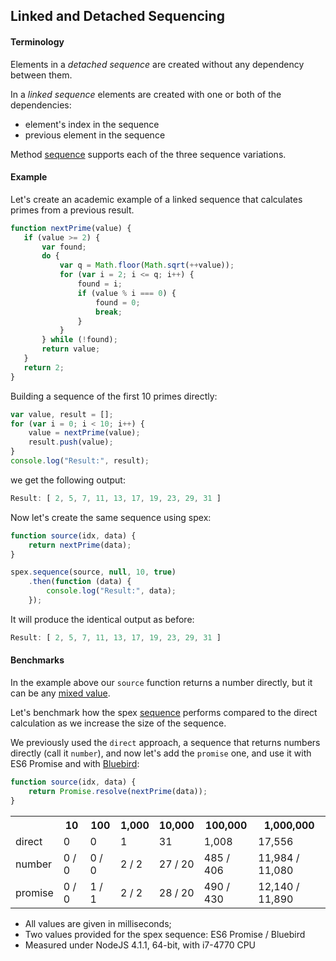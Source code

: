 ## Linked and Detached Sequencing

#### Terminology

Elements in a *detached sequence* are created without any dependency between them.

In a *linked sequence* elements are created with one or both of the dependencies:
  
* element's index in the sequence
* previous element in the sequence

Method [sequence] supports each of the three sequence variations.

#### Example

Let's create an academic example of a linked sequence that calculates primes from a previous result.

 ```javascript
function nextPrime(value) {
    if (value >= 2) {
        var found;
        do {
            var q = Math.floor(Math.sqrt(++value));
            for (var i = 2; i <= q; i++) {
                found = i;
                if (value % i === 0) {
                    found = 0;
                    break;
                }
            }
        } while (!found);
        return value;
    }
    return 2;
}
```

Building a sequence of the first 10 primes directly:

```javascript
var value, result = [];
for (var i = 0; i < 10; i++) {
    value = nextPrime(value);
    result.push(value);
}
console.log("Result:", result);
```

we get the following output:

```javascript
Result: [ 2, 5, 7, 11, 13, 17, 19, 23, 29, 31 ]
```

Now let's create the same sequence using spex:

```javascript
function source(idx, data) {
    return nextPrime(data);
}

spex.sequence(source, null, 10, true)
    .then(function (data) {
        console.log("Result:", data);
    });
```

It will produce the identical output as before:

```javascript
Result: [ 2, 5, 7, 11, 13, 17, 19, 23, 29, 31 ]
```

#### Benchmarks

In the example above our `source` function returns a number directly, but it can be any [mixed value].

Let's benchmark how the spex [sequence] performs compared to the direct calculation as we increase
the size of the sequence.

We previously used the `direct` approach, a sequence that returns numbers directly (call it `number`),
and now let's add the `promise` one, and use it with ES6 Promise and with [Bluebird]:

```javascript
function source(idx, data) {
    return Promise.resolve(nextPrime(data));
}
```

<table>
   <tr>
    <th></th>
    <th>10</th>
    <th>100</th>
    <th>1,000</th>
    <th>10,000</th>
    <th>100,000</th>
    <th>1,000,000</th>
   </tr>
   <tr>
    <td>direct</td>
    <td>0</td>
    <td>0</td>
    <td>1</td>
    <td>31</td>
    <td>1,008</td>
    <td>17,556</td>
   </tr>
   <tr>
    <td>number</td>
    <td>0 / 0</td>
    <td>0 / 0</td>
    <td>2 / 2</td>
    <td>27 / 20</td>
    <td>485 / 406</td>
    <td>11,984 / 11,080</td>
   </tr>
   <tr>
    <td>promise</td>
    <td>0 / 0</td>
    <td>1 / 1</td>
    <td>2 / 2</td>
    <td>28 / 20</td>
    <td>490 / 430</td>
    <td>12,140 / 11,890</td>
   </tr>   
</table>

* All values are given in milliseconds;
* Two values provided for the spex sequence: ES6 Promise / Bluebird
* Measured under NodeJS 4.1.1, 64-bit, with i7-4770 CPU 

[mixed value]:https://github.com/vitaly-t/spex/wiki/Mixed-Values
[sequence]:../code/sequence.md
[Bluebird]:https://github.com/petkaantonov/bluebird
